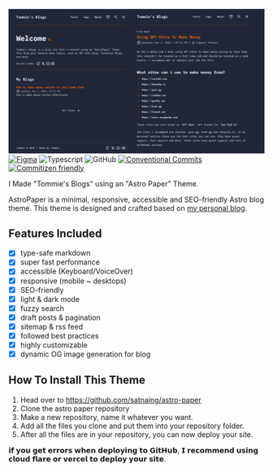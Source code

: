 ![AstroPaper](public/tommieblog.png)
[![Figma](https://img.shields.io/badge/Figma-F24E1E?style=for-the-badge&logo=figma&logoColor=white)](https://www.figma.com/community/file/1356898632249991861)
![Typescript](https://img.shields.io/badge/TypeScript-007ACC?style=for-the-badge&logo=typescript&logoColor=white)
![GitHub](https://img.shields.io/github/license/satnaing/astro-paper?color=%232F3741&style=for-the-badge)
[![Conventional Commits](https://img.shields.io/badge/Conventional%20Commits-1.0.0-%23FE5196?logo=conventionalcommits&logoColor=white&style=for-the-badge)](https://conventionalcommits.org)
[![Commitizen friendly](https://img.shields.io/badge/commitizen-friendly-brightgreen.svg?style=for-the-badge)](http://commitizen.github.io/cz-cli/)

I Made "Tommie's Blogs" using an "Astro Paper" Theme.

AstroPaper is a minimal, responsive, accessible and SEO-friendly Astro blog theme. This theme is designed and crafted based on [my personal blog](https://eliteblogwebsite.pages.dev/).

## Features Included

- [x] type-safe markdown
- [x] super fast performance
- [x] accessible (Keyboard/VoiceOver)
- [x] responsive (mobile ~ desktops)
- [x] SEO-friendly
- [x] light & dark mode
- [x] fuzzy search
- [x] draft posts & pagination
- [x] sitemap & rss feed
- [x] followed best practices
- [x] highly customizable
- [x] dynamic OG image generation for blog

## How To Install This Theme

1. Head over to https://github.com/satnaing/astro-paper
2. Clone the astro paper repository 
3. Make a new repository, name it whatever you want.
4. Add all the files you clone and put them into your repository folder.
5. After all the files are in your repository, you can now deploy your site.

𝗶𝗳 𝘆𝗼𝘂 𝗴𝗲𝘁 𝗲𝗿𝗿𝗼𝗿𝘀 𝘄𝗵𝗲𝗻 𝗱𝗲𝗽𝗹𝗼𝘆𝗶𝗻𝗴 𝘁𝗼 𝗚𝗶𝘁𝗛𝘂𝗯, 𝗜 𝗿𝗲𝗰𝗼𝗺𝗺𝗲𝗻𝗱 𝘂𝘀𝗶𝗻𝗴 𝗰𝗹𝗼𝘂𝗱 𝗳𝗹𝗮𝗿𝗲 𝗼𝗿 𝘃𝗲𝗿𝗰𝗲𝗹 𝘁𝗼 𝗱𝗲𝗽𝗹𝗼𝘆 𝘆𝗼𝘂𝗿 𝘀𝗶𝘁𝗲.

